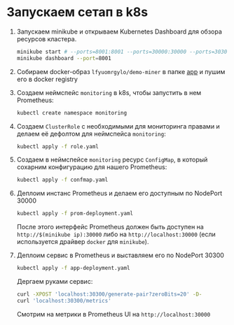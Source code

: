 # Запускаем сетап в k8s

1. Запускаем minikube и открываем Kubernetes Dashboard для обзора
   ресурсов кластера.
   ```bash
   minikube start # --ports=8001:8001 --ports=30000:30000 --ports=30300:30300 for docker driver
   minikube dashboard --port=8001
   ```

1. Собираем docker-образ ``lfyuomrgylo/demo-miner`` в папке [app](../app)
   и пушим его в docker registry

1. Создаем неймспейс `monitoring` в k8s, чтобы запустить в нем Prometheus:
   ```bash
   kubectl create namespace monitoring
   ```
   
1. Создаем ``ClusterRole`` с необходимыми для мониторинга правами и делаем
   её дефолтом для неймспейса ``monitoring``:
   ```bash
   kubectl apply -f role.yaml
   ```
   
1. Создаем в неймспейсе `monitoring` ресурс ``ConfigMap``, 
   в который сохарним конфигурацию для нашего Prometheus:
   ```bash
   kubectl apply -f confmap.yaml
   ```
   
1. Деплоим инстанс Prometheus и делаем его доступным по NodePort 30000
   ```bash
   kubectl apply -f prom-deployment.yaml
   ```
   После этого интерфейс Prometheus должен быть доступен на ``http://$(minikube ip):30000``
   либо на ``http://localhost:30000`` (если используется драйвер `docker` для `minikube`).

1. Деплоим сервис в Prometheus и выставляем его по NodePort 30300
   ```bash
   kubectl apply -f app-deployment.yaml
   ```
   Дергаем руками сервис:
   ```bash
   curl -XPOST 'localhost:30300/generate-pair?zeroBits=20' -D-
   curl 'localhost:30300/metrics'
   ```
   Смотрим на метрики в Prometheus UI на ``http://localhost:30000``